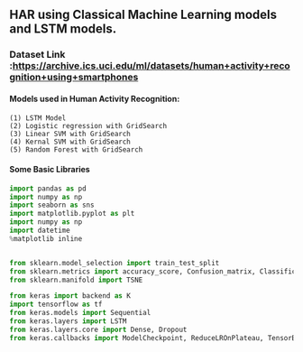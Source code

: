## HAR using Classical Machine Learning models and LSTM models.
### Dataset Link :https://archive.ics.uci.edu/ml/datasets/human+activity+recognition+using+smartphones<br>
#### Models used in Human Activity Recognition:
```
(1) LSTM Model
(2) Logistic regression with GridSearch
(3) Linear SVM with GridSearch
(4) Kernal SVM with GridSearch
(5) Random Forest with GridSearch
```
#### Some Basic Libraries
``` python
import pandas as pd
import numpy as np
import seaborn as sns
import matplotlib.pyplot as plt
import numpy as np
import datetime
%matplotlib inline


from sklearn.model_selection import train_test_split
from sklearn.metrics import accuracy_score, Confusion_matrix, Classification_report
from sklearn.manifold import TSNE

from keras import backend as K
import tensorflow as tf
from keras.models import Sequential
from keras.layers import LSTM
from keras.layers.core import Dense, Dropout
from keras.callbacks import ModelCheckpoint, ReduceLROnPlateau, TensorBoard

```
####

